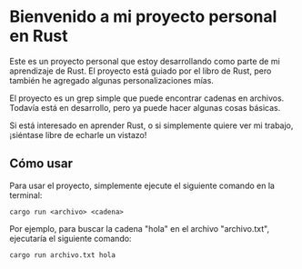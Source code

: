 # Bienvenido a mi proyecto personal en Rust

Este es un proyecto personal que estoy desarrollando como parte de mi aprendizaje de Rust. El proyecto está guiado por el libro de Rust, pero también he agregado algunas personalizaciones mías.

El proyecto es un grep simple que puede encontrar cadenas en archivos. Todavía está en desarrollo, pero ya puede hacer algunas cosas básicas.

Si está interesado en aprender Rust, o si simplemente quiere ver mi trabajo, ¡siéntase libre de echarle un vistazo!

## Cómo usar

Para usar el proyecto, simplemente ejecute el siguiente comando en la terminal:

`cargo run <archivo> <cadena>`

Por ejemplo, para buscar la cadena "hola" en el archivo "archivo.txt", ejecutaría el siguiente comando:

`cargo run archivo.txt hola`